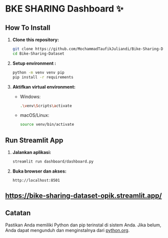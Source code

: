 # BKE SHARING Dashboard ✨

## How To Install

1. **Clone this repository:**
	```sh
	git clone https://github.com/MochammadTaufikJuliandi/Bike-Sharing-Dataset
	cd Bike-Sharing-Dataset
	```

2. **Setup environment :**
	```sh
	python -m venv venv pip
	pip install -r requirements
	```

3. **Aktifkan virtual environment:**
	- Windows:
		```sh
		.\venv\Scripts\activate
		```
	- macOS/Linux:
		```sh
		source venv/bin/activate
		```


## Run Streamlit App

1. **Jalankan aplikasi:**
	```sh
	streamlit run dashboard/dashboard.py
	```

2. **Buka browser dan akses:**
	```
	http://localhost:8501
	```
## https://bike-sharing-dataset-opik.streamlit.app/
## Catatan

Pastikan Anda memiliki Python dan pip terinstal di sistem Anda. Jika belum, Anda dapat mengunduh dan menginstalnya dari [python.org](https://www.python.org/).
